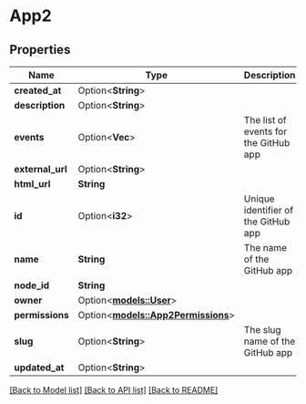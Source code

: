 # App2

## Properties

Name | Type | Description | Notes
------------ | ------------- | ------------- | -------------
**created_at** | Option<**String**> |  | 
**description** | Option<**String**> |  | 
**events** | Option<**Vec<String>**> | The list of events for the GitHub app | [optional]
**external_url** | Option<**String**> |  | 
**html_url** | **String** |  | 
**id** | Option<**i32**> | Unique identifier of the GitHub app | 
**name** | **String** | The name of the GitHub app | 
**node_id** | **String** |  | 
**owner** | Option<[**models::User**](User.md)> |  | 
**permissions** | Option<[**models::App2Permissions**](App_2_permissions.md)> |  | [optional]
**slug** | Option<**String**> | The slug name of the GitHub app | [optional]
**updated_at** | Option<**String**> |  | 

[[Back to Model list]](../README.md#documentation-for-models) [[Back to API list]](../README.md#documentation-for-api-endpoints) [[Back to README]](../README.md)


